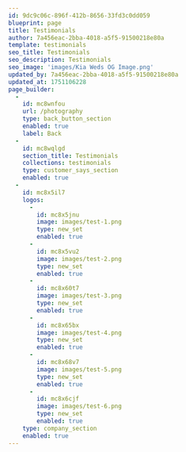 ```yaml
---
id: 9dc9c06c-896f-412b-8656-33fd3c0dd059
blueprint: page
title: Testimonials
author: 7a456eac-2bba-4018-a5f5-91500218e80a
template: testimonials
seo_title: Testimonials
seo_description: Testimonials
seo_image: 'images/Kia Weds OG Image.png'
updated_by: 7a456eac-2bba-4018-a5f5-91500218e80a
updated_at: 1751106228
page_builder:
  -
    id: mc8wnfou
    url: /photography
    type: back_button_section
    enabled: true
    label: Back
  -
    id: mc8wqlgd
    section_title: Testimonials
    collections: testimonials
    type: customer_says_section
    enabled: true
  -
    id: mc8x5il7
    logos:
      -
        id: mc8x5jnu
        image: images/test-1.png
        type: new_set
        enabled: true
      -
        id: mc8x5vu2
        image: images/test-2.png
        type: new_set
        enabled: true
      -
        id: mc8x60t7
        image: images/test-3.png
        type: new_set
        enabled: true
      -
        id: mc8x65bx
        image: images/test-4.png
        type: new_set
        enabled: true
      -
        id: mc8x68v7
        image: images/test-5.png
        type: new_set
        enabled: true
      -
        id: mc8x6cjf
        image: images/test-6.png
        type: new_set
        enabled: true
    type: company_section
    enabled: true
---
```

